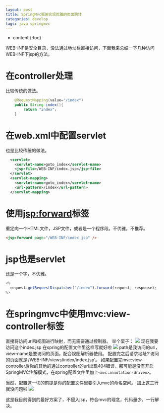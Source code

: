 ```yaml
---
layout: post
title: SpringMvc框架实现优雅的页面跳转
categories: develop
tags: java springmvc
---
```


* content
{:toc}

WEB-INF是安全目录，没法通过地址栏直接访问，下面我来总结一下几种访问WEB-INF下jsp的方法。

# 在controller处理

比较传统的做法。

```java
    @RequestMapping(value="/index")
    public String index(){
        return "index";
    }
```




# 在web.xml中配置servlet

也是比较传统的做法。

```xml
  <servlet>
    <servlet-name>goto_index</servlet-name>
    <jsp-file>/WEB-INF/index.jsp</jsp-file>
  </servlet>
  <servlet-mapping>
    <servlet-name>goto_index</servlet-name>
    <url-pattern>/index</url-pattern>
  </servlet-mapping>
```

# 使用<jsp:forward>标签

重定向一个HTML文件，JSP文件，或者是一个程序段。不优雅，不推荐。

```html
<jsp:forward page="/WEB-INF/index.jsp" />
```

# jsp也是servlet

还是一个字，不优雅。

```javascript
<%
  request.getRequestDispatcher("/index").forward(request, response);
%>
```

# 在springmvc中使用mvc:view-controller标签

直接将访问url和视图进行映射，而无需要通过控制器。
举个栗子：
![](http://ws1.sinaimg.cn/large/7bb8bd97gy1fu6nsjyottj207t0c6gmn.jpg)
现在我要访问这个index.jsp
在spring的配置文件里这样写就好啦
![](http://ws1.sinaimg.cn/large/7bb8bd97gy1fu6nsk0t3gj20i705k75r.jpg)
path是我访问的url，view-name是要访问的页面，配合视图解析器使用。
配置完之后请求地址‘/’访问的页面就是‘/WEB-INF/views/index/index.jsp’。
如果配置完mvc:view-controller后你的其他的通过controller的url出现404错误，那可能是没有开启SpringMVC注解模式，在spring配置文件里加上`<mvc:annotation-driven>`。

当然，配置这一切的前提是你的配置文件里要引入mvc的命名空间。
加上这三行就没问题啦
![](http://ws1.sinaimg.cn/large/7bb8bd97gy1fu6nsk3xk9j20pq079wjk.jpg)

这是我目前得到的最好方案了，不侵入jsp，符合mvc的理念，代码量少，一行解决。
